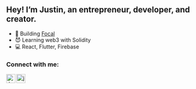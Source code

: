 ## Hey! I’m Justin, an entrepreneur, developer, and creator.

- 🚀 Building [Focal][focal]
- 😈 Learning web3 with Solidity
- 💻 React, Flutter, Firebase

### Connect with me:

[<img align="left" alt="Justin Sun | LinkedIn" width="24px" src="https://img.icons8.com/color/48/000000/linkedin.png" />][linkedin]
[<img align="left" alt="justinsun.me" width="24px" src="https://img.icons8.com/fluency/48/000000/globe.png" />][website]

[focal]: https://getfocal.app
[linkedin]: https://linkedin.com/in/justinsunyt
[website]: https://justinsun.me
